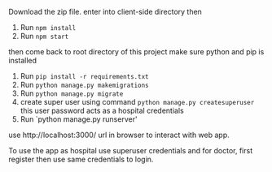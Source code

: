 Download the zip file.
enter into client-side directory then
1. Run `npm install`
2. Run `npm start`

then come back to root directory of this project
make sure python and pip is installed
1. Run `pip install -r requirements.txt`
2. Run `python manage.py makemigrations`
3. Run `python manage.py migrate`
4. create super user using command `python manage.py createsuperuser` this user password acts as a hospital credentials
5. Run `python manage.py runserver'


use http://localhost:3000/ url in browser to interact with web app.

To use the app as hospital use superuser credentials and for doctor, first register then use same credentials to login.
